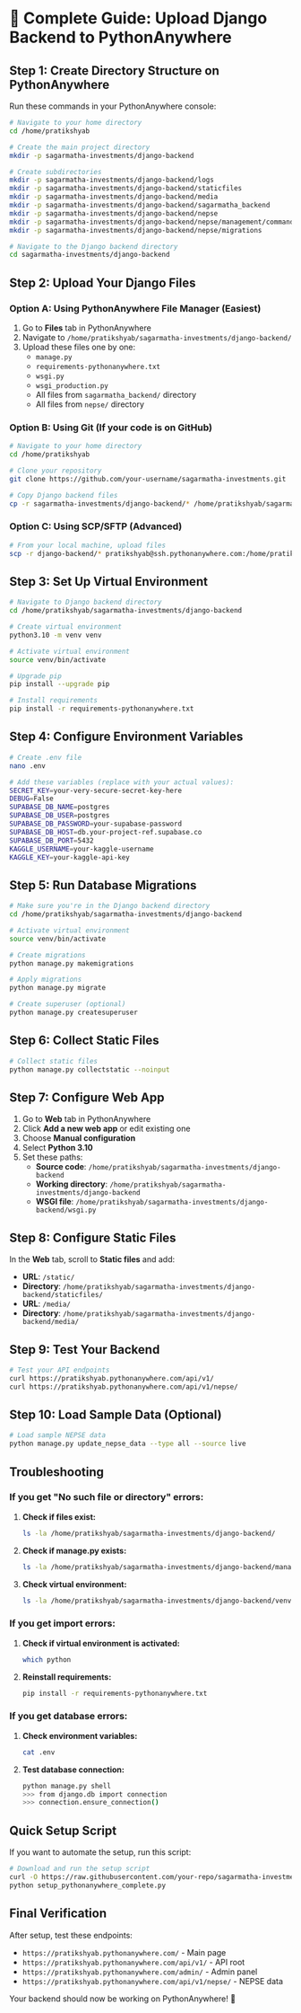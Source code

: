 # 🚀 Complete Guide: Upload Django Backend to PythonAnywhere

## Step 1: Create Directory Structure on PythonAnywhere

Run these commands in your PythonAnywhere console:

```bash
# Navigate to your home directory
cd /home/pratikshyab

# Create the main project directory
mkdir -p sagarmatha-investments/django-backend

# Create subdirectories
mkdir -p sagarmatha-investments/django-backend/logs
mkdir -p sagarmatha-investments/django-backend/staticfiles
mkdir -p sagarmatha-investments/django-backend/media
mkdir -p sagarmatha-investments/django-backend/sagarmatha_backend
mkdir -p sagarmatha-investments/django-backend/nepse
mkdir -p sagarmatha-investments/django-backend/nepse/management/commands
mkdir -p sagarmatha-investments/django-backend/nepse/migrations

# Navigate to the Django backend directory
cd sagarmatha-investments/django-backend
```

## Step 2: Upload Your Django Files

### Option A: Using PythonAnywhere File Manager (Easiest)

1. Go to **Files** tab in PythonAnywhere
2. Navigate to `/home/pratikshyab/sagarmatha-investments/django-backend/`
3. Upload these files one by one:
   - `manage.py`
   - `requirements-pythonanywhere.txt`
   - `wsgi.py`
   - `wsgi_production.py`
   - All files from `sagarmatha_backend/` directory
   - All files from `nepse/` directory

### Option B: Using Git (If your code is on GitHub)

```bash
# Navigate to your home directory
cd /home/pratikshyab

# Clone your repository
git clone https://github.com/your-username/sagarmatha-investments.git

# Copy Django backend files
cp -r sagarmatha-investments/django-backend/* /home/pratikshyab/sagarmatha-investments/django-backend/
```

### Option C: Using SCP/SFTP (Advanced)

```bash
# From your local machine, upload files
scp -r django-backend/* pratikshyab@ssh.pythonanywhere.com:/home/pratikshyab/sagarmatha-investments/django-backend/
```

## Step 3: Set Up Virtual Environment

```bash
# Navigate to Django backend directory
cd /home/pratikshyab/sagarmatha-investments/django-backend

# Create virtual environment
python3.10 -m venv venv

# Activate virtual environment
source venv/bin/activate

# Upgrade pip
pip install --upgrade pip

# Install requirements
pip install -r requirements-pythonanywhere.txt
```

## Step 4: Configure Environment Variables

```bash
# Create .env file
nano .env

# Add these variables (replace with your actual values):
SECRET_KEY=your-very-secure-secret-key-here
DEBUG=False
SUPABASE_DB_NAME=postgres
SUPABASE_DB_USER=postgres
SUPABASE_DB_PASSWORD=your-supabase-password
SUPABASE_DB_HOST=db.your-project-ref.supabase.co
SUPABASE_DB_PORT=5432
KAGGLE_USERNAME=your-kaggle-username
KAGGLE_KEY=your-kaggle-api-key
```

## Step 5: Run Database Migrations

```bash
# Make sure you're in the Django backend directory
cd /home/pratikshyab/sagarmatha-investments/django-backend

# Activate virtual environment
source venv/bin/activate

# Create migrations
python manage.py makemigrations

# Apply migrations
python manage.py migrate

# Create superuser (optional)
python manage.py createsuperuser
```

## Step 6: Collect Static Files

```bash
# Collect static files
python manage.py collectstatic --noinput
```

## Step 7: Configure Web App

1. Go to **Web** tab in PythonAnywhere
2. Click **Add a new web app** or edit existing one
3. Choose **Manual configuration**
4. Select **Python 3.10**
5. Set these paths:
   - **Source code**: `/home/pratikshyab/sagarmatha-investments/django-backend`
   - **Working directory**: `/home/pratikshyab/sagarmatha-investments/django-backend`
   - **WSGI file**: `/home/pratikshyab/sagarmatha-investments/django-backend/wsgi.py`

## Step 8: Configure Static Files

In the **Web** tab, scroll to **Static files** and add:
- **URL**: `/static/`
- **Directory**: `/home/pratikshyab/sagarmatha-investments/django-backend/staticfiles/`
- **URL**: `/media/`
- **Directory**: `/home/pratikshyab/sagarmatha-investments/django-backend/media/`

## Step 9: Test Your Backend

```bash
# Test your API endpoints
curl https://pratikshyab.pythonanywhere.com/api/v1/
curl https://pratikshyab.pythonanywhere.com/api/v1/nepse/
```

## Step 10: Load Sample Data (Optional)

```bash
# Load sample NEPSE data
python manage.py update_nepse_data --type all --source live
```

## Troubleshooting

### If you get "No such file or directory" errors:

1. **Check if files exist:**
   ```bash
   ls -la /home/pratikshyab/sagarmatha-investments/django-backend/
   ```

2. **Check if manage.py exists:**
   ```bash
   ls -la /home/pratikshyab/sagarmatha-investments/django-backend/manage.py
   ```

3. **Check virtual environment:**
   ```bash
   ls -la /home/pratikshyab/sagarmatha-investments/django-backend/venv/
   ```

### If you get import errors:

1. **Check if virtual environment is activated:**
   ```bash
   which python
   ```

2. **Reinstall requirements:**
   ```bash
   pip install -r requirements-pythonanywhere.txt
   ```

### If you get database errors:

1. **Check environment variables:**
   ```bash
   cat .env
   ```

2. **Test database connection:**
   ```bash
   python manage.py shell
   >>> from django.db import connection
   >>> connection.ensure_connection()
   ```

## Quick Setup Script

If you want to automate the setup, run this script:

```bash
# Download and run the setup script
curl -O https://raw.githubusercontent.com/your-repo/sagarmatha-investments/main/django-backend/setup_pythonanywhere_complete.py
python setup_pythonanywhere_complete.py
```

## Final Verification

After setup, test these endpoints:

- `https://pratikshyab.pythonanywhere.com/` - Main page
- `https://pratikshyab.pythonanywhere.com/api/v1/` - API root
- `https://pratikshyab.pythonanywhere.com/admin/` - Admin panel
- `https://pratikshyab.pythonanywhere.com/api/v1/nepse/` - NEPSE data

Your backend should now be working on PythonAnywhere! 🎉

